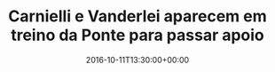 ---
layout: post
title: "Carnielli e Vanderlei aparecem em treino da Ponte para passar apoio"
date: 2016-10-11T13:30:00+00:00
external_link: "http://globoesporte.globo.com/sp/campinas-e-regiao/futebol/times/ponte-preta/noticia/2016/10/carnielli-e-vanderlei-aparecem-em-treino-da-ponte-para-passar-apoio.html"
categories: news globo.com
---